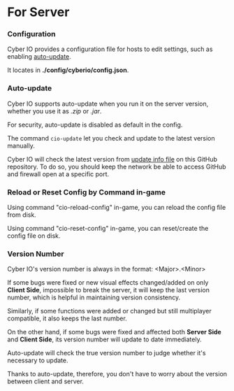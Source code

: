# For Server

### Configuration

Cyber IO provides a configuration file for hosts to edit settings, such as enabling [auto-update](#auto-update).

It locates in **./config/cyberio/config.json**.

### Auto-update

Cyber IO supports auto-update when you run it on the server version, whether you use it as *.zip* or *.jar*.

For security, auto-update is disabled as default in the config.

The command `cio-update` let you check and update to the latest version manually.

Cyber IO will check the latest version from [update info file](../update) on this GitHub repository.
To do so, you should keep the network be able to access GitHub and firewall open at a specific port.

### Reload or Reset Config by Command in-game

Using command "cio-reload-config" in-game, you can reload the config file from disk.

Using command "cio-reset-config" in-game, you can reset/create the config file on disk.

### Version Number

Cyber IO's version number is always in the format: <Major&gt;.<Minor&gt;

If some bugs were fixed or new visual effects changed/added on only **Client Side**, impossible to break the server,
it will keep the last version number, which is helpful in maintaining version consistency.

Similarly, if some functions were added or changed but still multiplayer compatible, it also keeps the last number.

On the other hand, if some bugs were fixed and affected both **Server Side** and **Client Side**,
its version number will update to date immediately.

Auto-update will check the true version number to judge whether it's necessary to update.

Thanks to auto-update, therefore, you don't have to worry about the version between client and server.


